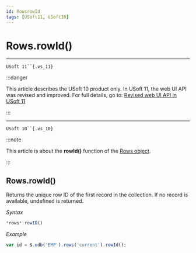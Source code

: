 ```yaml
---
id: RowsrowId
tags: [USoft11, USoft10]
---
```

# Rows.rowId()



----

`USoft 11``{.vs_11}`


:::danger

This article describes the USoft 10 product only.
In USoft 11, the web UI API was revised and improved. For full details, go to:
[Revised web UI API in USoft 11](/Web_and_app_UIs/UDB_udb/Revised_web_UI_API_in_USoft_11.md)

:::

----

`USoft 10``{.vs_10}`


:::note

This article is about the **rowId()** function of the [Rows object](/Web_and_app_UIs/UDB_Rows).

:::

## **Rows.rowId()**

Returns the unique row ID of the first record in the collection. If no record is available, undefined is returned.

*Syntax*

```js
*rows*.rowID()
```

*Example*

```js
var id = $.udb('EMP').rows('current').rowId();
```

 